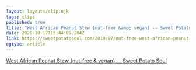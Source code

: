 ```yaml
---
layout: layouts/clip.njk 
tags: clips 
published: true 
title: "West African Peanut Stew {nut-free &amp; vegan} -- Sweet Potato Soul" 
date: 2020-10-17T15:44:09.284Z 
link: https://sweetpotatosoul.com/2019/07/nut-free-west-african-peanut-stew.html?mc_cid=6acb2ee0af&mc_eid=7cd150aeda 
ogtype: article 
---
```

[West African Peanut Stew {nut-free &amp; vegan} -- Sweet Potato Soul](https://sweetpotatosoul.com/2019/07/nut-free-west-african-peanut-stew.html?mc_cid=6acb2ee0af&mc_eid=7cd150aeda) 

